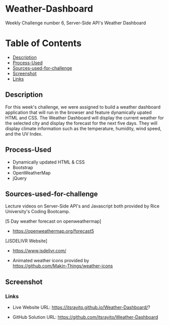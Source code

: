 # Weather-Dashboard
Weekly Challenge number 6, Server-Side API's Weather Dashboard

# Table of Contents
- [Description](#description)
- [Process-Used](#process-used)
- [Sources-used-for-challenge](#sources-used-for-challenge)
- [Screenshot](#screenshot)
- [Links](#links)

## Description

For this week's challenge, we were assigned to build a weather dashboard application that will run in the browser and feature dynamically upated HTML and CSS. The Weather Dashboard will display the current weather for the selected city and display the forecast for the next five days. They will display climate information such as the temperature, humidity, wind speed, and the UV Index.

## Process-Used
- Dynamically updated HTML & CSS
- Bootstrap
- OpenWeatherMap
- jQuery

## Sources-used-for-challenge
Lecture videos on Server-Side API's and Javascript both provided by Rice University's Coding Bootcamp.

[5 Day weather forecast on openweathermap]
- https://openweathermap.org/forecast5

[JSDELIVR Website]
- https://www.jsdelivr.com/

- Animated weather icons provided by<br>
 https://github.com/Makin-Things/weather-icons
## Screenshot

### Links

- Live Website URL:
https://itsrayito.github.io/Weather-Dashboard/?

- GitHub Solution URL:
https://github.com/itsrayito/Weather-Dashboard
